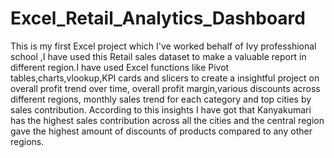 # Excel_Retail_Analytics_Dashboard
This is my first Excel project which I've worked behalf of Ivy professhional school ,I have used this Retail sales dataset to make a valuable report in different region.I have used Excel functions like Pivot tables,charts,vlookup,KPI cards and slicers to create a insightful project on overall profit trend over time, overall profit margin,various discounts across different regions, monthly sales trend for each category and top cities by sales contribution. According to this insights I have got that Kanyakumari has the highest sales contribution across all the cities and the central region gave the highest amount of discounts of products compared to any other regions.
